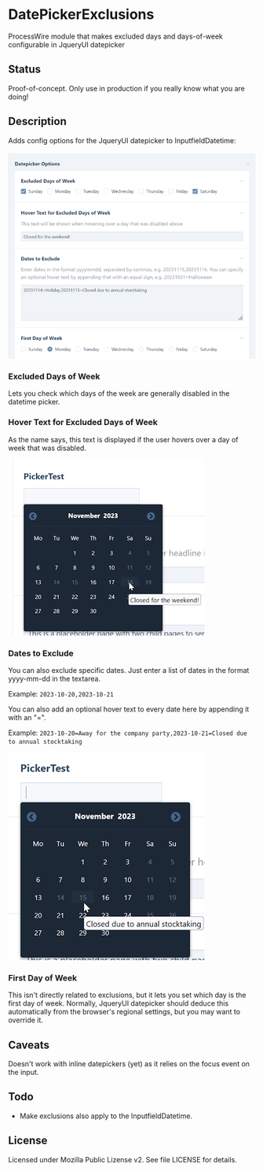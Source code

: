 # DatePickerExclusions
ProcessWire module that makes excluded days and days-of-week configurable in JqueryUI datepicker

## Status
Proof-of-concept. Only use in production if you really know what you are doing!

## Description
Adds config options for the JqueryUI datepicker to InputfieldDatetime:

![New config fields](https://github.com/BitPoet/bitpoet.github.io/blob/master/img/dpe_config.png)

### Excluded Days of Week
Lets you check which days of the week are generally disabled in the datetime picker.

### Hover Text for Excluded Days of Week
As the name says, this text is displayed if the user hovers over a day of week that was disabled.

![Example hover text for excluded day of week](https://github.com/BitPoet/bitpoet.github.io/blob/master/img/dpe_ex1.png)

### Dates to Exclude
You can also exclude specific dates. Just enter a list of dates in the format yyyy-mm-dd in the
textarea.

Example: ```2023-10-20,2023-10-21```

You can also add an optional hover text to every date here by appending it with an "=".

Example: ```2023-10-20=Away for the company party,2023-10-21=Closed due to annual stocktaking```

![Example hover text for specific date](https://github.com/BitPoet/bitpoet.github.io/blob/master/img/dpe_ex2.png)

### First Day of Week
This isn't directly related to exclusions, but it lets you set which day is the first day of week.
Normally, JqueryUI datepicker should deduce this automatically from the browser's regional settings,
but you may want to override it.

## Caveats

Doesn't work with inline datepickers (yet) as it relies on the focus event on the input.

## Todo

- Make exclusions also apply to the InputfieldDatetime.

## License

Licensed under Mozilla Public Lizense v2. See file LICENSE for details.
